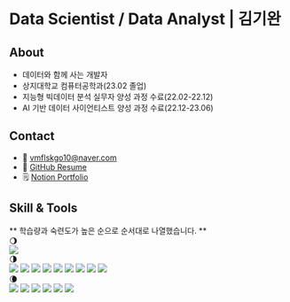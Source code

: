 # Data Scientist / Data Analyst | 김기완

## About
- 데이터와 함께 사는 개발자
- 상지대학교 컴퓨터공학과(23.02 졸업)
- 지능형 빅데이터 분석 실무자 양성 과정 수료(22.02-22.12)
- AI 기반 데이터 사이언티스트 양성 과정 수료(22.12-23.06)

## Contact
- 📨 vmflskgo10@naver.com
- 📑 [GitHub Resume](https://hori0506.github.io/resume/)
- 🗒️ [Notion Portfolio](https://www.notion.so/Portfolio-87a66d5e0c8942d4b772b29be7709c0f?pvs=4)

## Skill & Tools

** 학습량과 숙련도가 높은 순으로 순서대로 나열했습니다. **
<br/> 🌖 <br/>
<img src="https://img.shields.io/badge/Python-3776AB?style=flat&logo=python&logoColor=white"/>
<br/> 🌗 <br/>
<img src="https://img.shields.io/badge/Docker-2496ED?style=flat&logo=Docker&logoColor=white"/>
<img src="https://img.shields.io/badge/Elasticsearch-005571?style=flat&logo=Elasticsearch&logoColor=white"/>
<img src="https://img.shields.io/badge/Slack-4A154B?style=flat&logo=Slack&logoColor=white"/>
<img src="https://img.shields.io/badge/Scikit_learn-F7931E?style=flat&logo=Scikit-learn&logoColor=white"/>
<img src="https://img.shields.io/badge/Numpy-013243?style=flat&logo=Numpy&logoColor=white"/>
<img src="https://img.shields.io/badge/Pandas-150458?style=flat&logo=Pandas&logoColor=white"/>
<img src="https://img.shields.io/badge/Git-181717?style=flat&logo=Git&logoColor=white"/>
<img src="https://img.shields.io/badge/Linux-FCC624?style=flat&logo=Linux&logoColor=white"/>
<img src="https://img.shields.io/badge/Vim-019733?style=flat&logo=Vim&logoColor=white"/>
<br/> 🌘 <br/>
<img src="https://img.shields.io/badge/SQL-4479A1?style=flat&logo=mysql&logoColor=white"/>
<img src="https://img.shields.io/badge/FastAPI-009688?style=flat&logo=Fastapi&logoColor=white"/>
<img src="https://img.shields.io/badge/Apache_Hadoop-66CCFF?style=flat&logo=ApacheHadoop&logoColor=white"/>
<img src="https://img.shields.io/badge/C-A8B9CC?style=flat&logo=c&logoColor=white"/>
<img src="https://img.shields.io/badge/C++-00599C?style=flat&logo=c%2B%2B&logoColor=white"/>
<img src="https://img.shields.io/badge/Java-007396?style=flat&logo=Java&logoColor=white"/>

